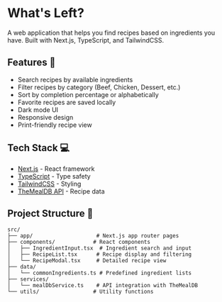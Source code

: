 # What's Left?

A web application that helps you find recipes based on ingredients you have. Built with Next.js, TypeScript, and TailwindCSS.

## Features 🌟

- Search recipes by available ingredients
- Filter recipes by category (Beef, Chicken, Dessert, etc.)
- Sort by completion percentage or alphabetically
- Favorite recipes are saved locally
- Dark mode UI
- Responsive design
- Print-friendly recipe view

## Tech Stack 💻

- [Next.js](https://nextjs.org/) - React framework
- [TypeScript](https://www.typescriptlang.org/) - Type safety
- [TailwindCSS](https://tailwindcss.com/) - Styling
- [TheMealDB API](https://www.themealdb.com/api.php) - Recipe data

## Project Structure 📁

```
src/
├── app/                    # Next.js app router pages
├── components/            # React components
│   ├── IngredientInput.tsx  # Ingredient search and input
│   ├── RecipeList.tsx      # Recipe display and filtering
│   └── RecipeModal.tsx     # Detailed recipe view
├── data/
│   └── commonIngredients.ts # Predefined ingredient lists
├── services/
│   └── mealDbService.ts    # API integration with TheMealDB
└── utils/                 # Utility functions
```
